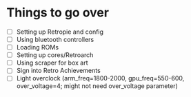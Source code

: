# Things to go over

- [ ] Setting up Retropie and config
- [ ] Using bluetooth controllers
- [ ] Loading ROMs
- [ ] Setting up cores/Retroarch
- [ ] Using scraper for box art
- [ ] Sign into Retro Achievements
- [ ] Light overclock (arm_freq=1800-2000, gpu_freq=550-600, over_voltage=4; might not need over_voltage parameter)
